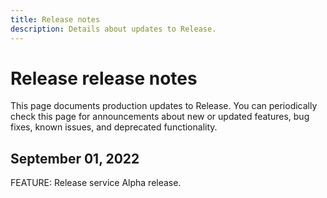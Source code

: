 ```yaml
---
title: Release notes
description: Details about updates to Release.
---
```


# Release release notes

This page documents production updates to Release. You can periodically check this page for announcements about new or updated features, bug fixes, known issues, and deprecated functionality.

## September 01, 2022

FEATURE: Release service Alpha release.
